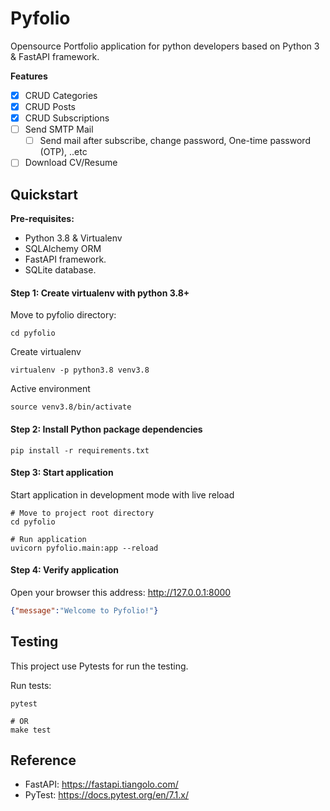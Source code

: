 # Pyfolio

Opensource Portfolio application for python developers based on Python 3 & FastAPI framework.

**Features**

- [x] CRUD Categories
- [x] CRUD Posts
- [x] CRUD Subscriptions
- [ ] Send SMTP Mail
  - [ ] Send mail after subscribe, change password, One-time password (OTP), ..etc 
- [ ] Download CV/Resume

## Quickstart

**Pre-requisites:**

- Python 3.8 & Virtualenv
- SQLAlchemy ORM 
- FastAPI framework.
- SQLite database.

#### Step 1: Create virtualenv with python 3.8+

Move to pyfolio directory:

```shell
cd pyfolio
```

Create virtualenv

```shell
virtualenv -p python3.8 venv3.8
```

Active environment

```shell
source venv3.8/bin/activate
```

#### Step 2: Install Python package dependencies

```shell
pip install -r requirements.txt
```

#### Step 3: Start application

Start application in development mode with live reload

```shell
# Move to project root directory
cd pyfolio

# Run application
uvicorn pyfolio.main:app --reload
```

#### Step 4: Verify application 

Open your browser this address: http://127.0.0.1:8000

```json
{"message":"Welcome to Pyfolio!"}
```

## Testing

This project use Pytests for run the testing.

Run tests:

```shell
pytest

# OR
make test
```

## Reference

- FastAPI: https://fastapi.tiangolo.com/
- PyTest: https://docs.pytest.org/en/7.1.x/
